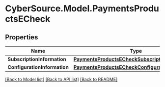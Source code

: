 # CyberSource.Model.PaymentsProductsECheck
## Properties

Name | Type | Description | Notes
------------ | ------------- | ------------- | -------------
**SubscriptionInformation** | [**PaymentsProductsECheckSubscriptionInformation**](PaymentsProductsECheckSubscriptionInformation.md) |  | [optional] 
**ConfigurationInformation** | [**PaymentsProductsECheckConfigurationInformation**](PaymentsProductsECheckConfigurationInformation.md) |  | [optional] 

[[Back to Model list]](../README.md#documentation-for-models) [[Back to API list]](../README.md#documentation-for-api-endpoints) [[Back to README]](../README.md)

